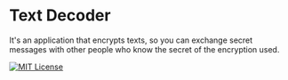 
# Text Decoder

It's an application that encrypts texts, so you can exchange secret messages with other people who know the secret of the encryption used.


[![MIT License](https://img.shields.io/badge/License-MIT-green.svg)](https://choosealicense.com/licenses/mit/)